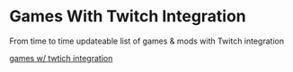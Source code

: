 # Games With Twitch Integration

From time to time updateable list of games & mods with Twitch integration

  [games w/ twtich integration](https://gameswithtwitchintegration.github.io/)

